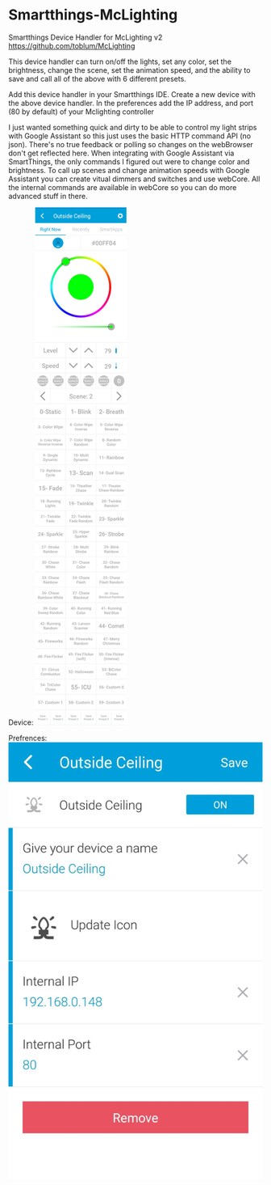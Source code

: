 # Smartthings-McLighting
Smartthings Device Handler for McLighting v2 
https://github.com/toblum/McLighting

This device handler can turn on/off the lights, set any color, set the brightness, change the scene, set the animation speed, and the ability to save and call all of the above with 6 different presets.

Add this device handler in your Smartthings IDE. Create a new device with the above device handler.  In the preferences add the IP address, and port (80 by default) of your Mclighting controller 

I just wanted something quick and dirty to be able to control my light strips with Google Assistant so this just uses the basic HTTP command API (no json).  There's no true feedback or polling so changes on the webBrowser don't get reflected here.  When integrating with Google Assistant via SmartThings, the only commands I figured out were to change color and brightness. To call up scenes and change animation speeds with Google Assistant you can create vitual dimmers and switches and use webCore.  All the internal commands are available in webCore so you can do more advanced stuff in there. 



Device:
![Device](https://github.com/Sousanator/Smartthings-McLighting/blob/master/Smartthings_McLighting_Device.jpg)

Prefrences:
![Preferences](https://github.com/Sousanator/Smartthings-McLighting/blob/master/Smartthings_Mclighting_Preferences.jpg)
